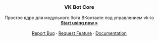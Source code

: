 <br />
<p align="center">
  <h3 align="center">VK Bot Core</h3>
  <p align="center">
    Простое ядро для модульного бота ВКонтакте под управлением vk-io
    <br />
    <a href="https://github.com/aeonixlegit/vkbot-core"><strong>Start using now »</strong></a>
    <br />
    <br />
    <a href="https://github.com/aeonixlegit/vkbot-core/issues">Report Bug</a>
    ·
    <a href="https://github.com/aeonixlegit/vkbot-core/issues">Request Feature</a>
    ·
    <a href="https://github.com/aeonixlegit/vkbot-core/tree/master/docs">Documentation</a>
  </p>
</p>
